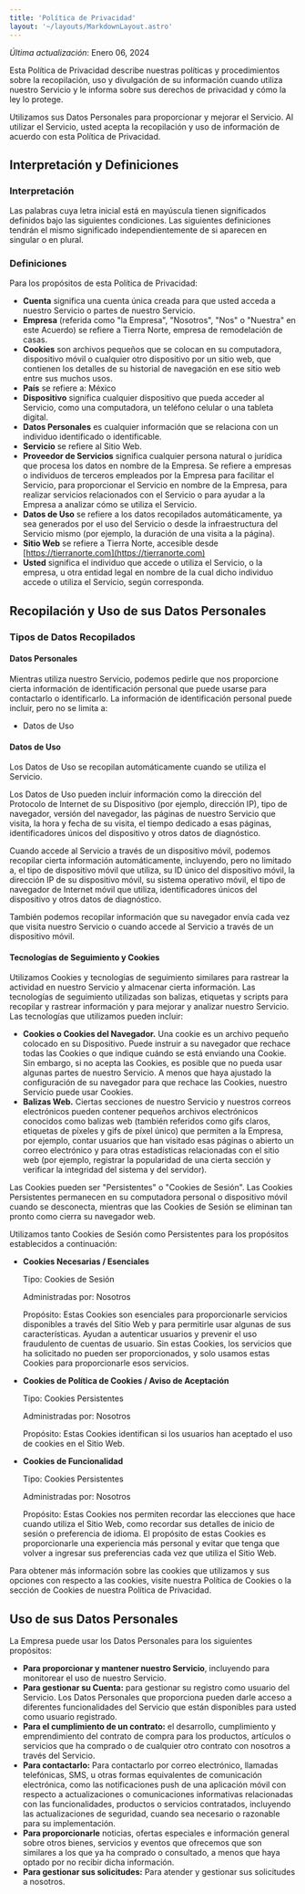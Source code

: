 ```yaml
---
title: 'Política de Privacidad'
layout: '~/layouts/MarkdownLayout.astro'
---
```


_Última actualización_: Enero 06, 2024

Esta Política de Privacidad describe nuestras políticas y procedimientos sobre la recopilación, uso y divulgación de su información cuando utiliza nuestro Servicio y le informa sobre sus derechos de privacidad y cómo la ley lo protege.

Utilizamos sus Datos Personales para proporcionar y mejorar el Servicio. Al utilizar el Servicio, usted acepta la recopilación y uso de información de acuerdo con esta Política de Privacidad.

## Interpretación y Definiciones

### Interpretación

Las palabras cuya letra inicial está en mayúscula tienen significados definidos bajo las siguientes condiciones. Las siguientes definiciones tendrán el mismo significado independientemente de si aparecen en singular o en plural.

### Definiciones

Para los propósitos de esta Política de Privacidad:

- **Cuenta** significa una cuenta única creada para que usted acceda a nuestro Servicio o partes de nuestro Servicio.
- **Empresa** (referida como "la Empresa", "Nosotros", "Nos" o "Nuestra" en este Acuerdo) se refiere a Tierra Norte, empresa de remodelación de casas.
- **Cookies** son archivos pequeños que se colocan en su computadora, dispositivo móvil o cualquier otro dispositivo por un sitio web, que contienen los detalles de su historial de navegación en ese sitio web entre sus muchos usos.
- **País** se refiere a: México
- **Dispositivo** significa cualquier dispositivo que pueda acceder al Servicio, como una computadora, un teléfono celular o una tableta digital.
- **Datos Personales** es cualquier información que se relaciona con un individuo identificado o identificable.
- **Servicio** se refiere al Sitio Web.
- **Proveedor de Servicios** significa cualquier persona natural o jurídica que procesa los datos en nombre de la Empresa. Se refiere a empresas o individuos de terceros empleados por la Empresa para facilitar el Servicio, para proporcionar el Servicio en nombre de la Empresa, para realizar servicios relacionados con el Servicio o para ayudar a la Empresa a analizar cómo se utiliza el Servicio.
- **Datos de Uso** se refiere a los datos recopilados automáticamente, ya sea generados por el uso del Servicio o desde la infraestructura del Servicio mismo (por ejemplo, la duración de una visita a la página).
- **Sitio Web** se refiere a Tierra Norte, accesible desde [https://tierranorte.com](https://tierranorte.com)
- **Usted** significa el individuo que accede o utiliza el Servicio, o la empresa, u otra entidad legal en nombre de la cual dicho individuo accede o utiliza el Servicio, según corresponda.

## Recopilación y Uso de sus Datos Personales

### Tipos de Datos Recopilados

#### Datos Personales

Mientras utiliza nuestro Servicio, podemos pedirle que nos proporcione cierta información de identificación personal que puede usarse para contactarlo o identificarlo. La información de identificación personal puede incluir, pero no se limita a:

- Datos de Uso

#### Datos de Uso

Los Datos de Uso se recopilan automáticamente cuando se utiliza el Servicio.

Los Datos de Uso pueden incluir información como la dirección del Protocolo de Internet de su Dispositivo (por ejemplo, dirección IP), tipo de navegador, versión del navegador, las páginas de nuestro Servicio que visita, la hora y fecha de su visita, el tiempo dedicado a esas páginas, identificadores únicos del dispositivo y otros datos de diagnóstico.

Cuando accede al Servicio a través de un dispositivo móvil, podemos recopilar cierta información automáticamente, incluyendo, pero no limitado a, el tipo de dispositivo móvil que utiliza, su ID único del dispositivo móvil, la dirección IP de su dispositivo móvil, su sistema operativo móvil, el tipo de navegador de Internet móvil que utiliza, identificadores únicos del dispositivo y otros datos de diagnóstico.

También podemos recopilar información que su navegador envía cada vez que visita nuestro Servicio o cuando accede al Servicio a través de un dispositivo móvil.

#### Tecnologías de Seguimiento y Cookies

Utilizamos Cookies y tecnologías de seguimiento similares para rastrear la actividad en nuestro Servicio y almacenar cierta información. Las tecnologías de seguimiento utilizadas son balizas, etiquetas y scripts para recopilar y rastrear información y para mejorar y analizar nuestro Servicio. Las tecnologías que utilizamos pueden incluir:

- **Cookies o Cookies del Navegador.** Una cookie es un archivo pequeño colocado en su Dispositivo. Puede instruir a su navegador que rechace todas las Cookies o que indique cuándo se está enviando una Cookie. Sin embargo, si no acepta las Cookies, es posible que no pueda usar algunas partes de nuestro Servicio. A menos que haya ajustado la configuración de su navegador para que rechace las Cookies, nuestro Servicio puede usar Cookies.
- **Balizas Web.** Ciertas secciones de nuestro Servicio y nuestros correos electrónicos pueden contener pequeños archivos electrónicos conocidos como balizas web (también referidos como gifs claros, etiquetas de píxeles y gifs de píxel único) que permiten a la Empresa, por ejemplo, contar usuarios que han visitado esas páginas o abierto un correo electrónico y para otras estadísticas relacionadas con el sitio web (por ejemplo, registrar la popularidad de una cierta sección y verificar la integridad del sistema y del servidor).

Las Cookies pueden ser "Persistentes" o "Cookies de Sesión". Las Cookies Persistentes permanecen en su computadora personal o dispositivo móvil cuando se desconecta, mientras que las Cookies de Sesión se eliminan tan pronto como cierra su navegador web.

Utilizamos tanto Cookies de Sesión como Persistentes para los propósitos establecidos a continuación:

- **Cookies Necesarias / Esenciales**

  Tipo: Cookies de Sesión

  Administradas por: Nosotros

  Propósito: Estas Cookies son esenciales para proporcionarle servicios disponibles a través del Sitio Web y para permitirle usar algunas de sus características. Ayudan a autenticar usuarios y prevenir el uso fraudulento de cuentas de usuario. Sin estas Cookies, los servicios que ha solicitado no pueden ser proporcionados, y solo usamos estas Cookies para proporcionarle esos servicios.

- **Cookies de Política de Cookies / Aviso de Aceptación**

  Tipo: Cookies Persistentes

  Administradas por: Nosotros

  Propósito: Estas Cookies identifican si los usuarios han aceptado el uso de cookies en el Sitio Web.

- **Cookies de Funcionalidad**

  Tipo: Cookies Persistentes

  Administradas por: Nosotros

  Propósito: Estas Cookies nos permiten recordar las elecciones que hace cuando utiliza el Sitio Web, como recordar sus detalles de inicio de sesión o preferencia de idioma. El propósito de estas Cookies es proporcionarle una experiencia más personal y evitar que tenga que volver a ingresar sus preferencias cada vez que utiliza el Sitio Web.

Para obtener más información sobre las cookies que utilizamos y sus opciones con respecto a las cookies, visite nuestra Política de Cookies o la sección de Cookies de nuestra Política de Privacidad.

## Uso de sus Datos Personales

La Empresa puede usar los Datos Personales para los siguientes propósitos:

- **Para proporcionar y mantener nuestro Servicio**, incluyendo para monitorear el uso de nuestro Servicio.
- **Para gestionar su Cuenta:** para gestionar su registro como usuario del Servicio. Los Datos Personales que proporciona pueden darle acceso a diferentes funcionalidades del Servicio que están disponibles para usted como usuario registrado.
- **Para el cumplimiento de un contrato:** el desarrollo, cumplimiento y emprendimiento del contrato de compra para los productos, artículos o servicios que ha comprado o de cualquier otro contrato con nosotros a través del Servicio.
- **Para contactarlo:** Para contactarlo por correo electrónico, llamadas telefónicas, SMS, u otras formas equivalentes de comunicación electrónica, como las notificaciones push de una aplicación móvil con respecto a actualizaciones o comunicaciones informativas relacionadas con las funcionalidades, productos o servicios contratados, incluyendo las actualizaciones de seguridad, cuando sea necesario o razonable para su implementación.
- **Para proporcionarle** noticias, ofertas especiales e información general sobre otros bienes, servicios y eventos que ofrecemos que son similares a los que ya ha comprado o consultado, a menos que haya optado por no recibir dicha información.
- **Para gestionar sus solicitudes:** Para atender y gestionar sus solicitudes a nosotros.
